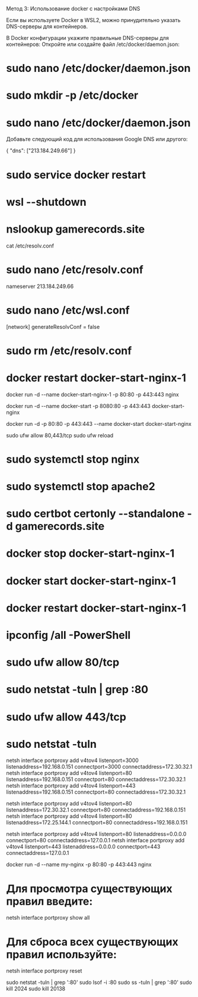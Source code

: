 Метод 3: Использование docker с настройками DNS

Если вы используете Docker в WSL2, можно принудительно указать DNS-серверы для контейнеров.

В Docker конфигурации укажите правильные DNS-серверы для контейнеров: Откройте или создайте файл /etc/docker/daemon.json:
# sudo nano /etc/docker/daemon.json

# sudo mkdir -p /etc/docker
# sudo nano /etc/docker/daemon.json

Добавьте следующий код для использования Google DNS или другого:

{
"dns": ["213.184.249.66"]
}

# sudo service docker restart
# wsl --shutdown
# nslookup gamerecords.site


cat /etc/resolv.conf
# sudo nano /etc/resolv.conf
nameserver 213.184.249.66

# sudo nano /etc/wsl.conf
[network]
generateResolvConf = false
# sudo rm /etc/resolv.conf

# docker restart docker-start-nginx-1

docker run -d --name docker-start-nginx-1 -p 80:80 -p 443:443 nginx

docker run -d --name docker-start -p 8080:80 -p 443:443 docker-start-nginx

docker run -d -p 80:80 -p 443:443 --name docker-start docker-start-nginx

sudo ufw allow 80,443/tcp
sudo ufw reload

# sudo systemctl stop nginx
# sudo systemctl stop apache2

# sudo certbot certonly --standalone -d gamerecords.site
# docker stop docker-start-nginx-1
# docker start docker-start-nginx-1
# docker restart docker-start-nginx-1

# ipconfig /all     -PowerShell 

# sudo ufw allow 80/tcp
# sudo netstat -tuln | grep :80
# sudo ufw allow 443/tcp
# sudo netstat -tuln

netsh interface portproxy add v4tov4 listenport=3000 listenaddress=192.168.0.151 connectport=3000 connectaddress=172.30.32.1
netsh interface portproxy add v4tov4 listenport=80 listenaddress=192.168.0.151 connectport=80 connectaddress=172.30.32.1
netsh interface portproxy add v4tov4 listenport=443 listenaddress=192.168.0.151 connectport=80 connectaddress=172.30.32.1


netsh interface portproxy add v4tov4 listenport=80 listenaddress=172.30.32.1 connectport=80 connectaddress=192.168.0.151
netsh interface portproxy add v4tov4 listenport=80 listenaddress=172.25.144.1 connectport=80 connectaddress=192.168.0.151


netsh interface portproxy add v4tov4 listenport=80 listenaddress=0.0.0.0 connectport=80 connectaddress=127.0.0.1
netsh interface portproxy add v4tov4 listenport=443 listenaddress=0.0.0.0 connectport=443 connectaddress=127.0.0.1


docker run -d --name my-nginx -p 80:80 -p 443:443 nginx

# Для просмотра существующих правил введите:
netsh interface portproxy show all

# Для сброса всех существующих правил используйте:
netsh interface portproxy reset


sudo netstat -tuln | grep ':80'
sudo lsof -i :80
sudo ss -tuln | grep ':80'
sudo kill 2024
sudo kill 20138



